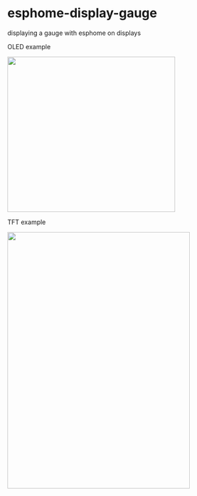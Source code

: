 # esphome-display-gauge
displaying a gauge with esphome on displays

OLED example

<img src="https://github.com/Nasimovy/esphome-display-gauge/assets/20001575/fcf828b4-95ad-4ecd-984b-8a85e703c671" width="377" height="348">

TFT example

<img src="https://github.com/Nasimovy/esphome-display-gauge/assets/20001575/2fe5bcd4-a5e7-4e0c-ae7b-c50731894be0" width="410" height="575">
